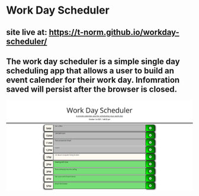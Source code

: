 # Work Day Scheduler
site live at: https://t-norm.github.io/workday-scheduler/
--
The work day scheduler is a simple single day scheduling app that allows a user to build an event calender for their work day.
Infomration saved will persist after the browser is closed.
--
![alt text](./assets/images/demo.PNG)